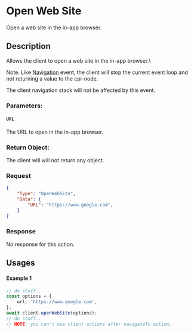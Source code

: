 # Open Web Site
Open a web site in the in-app browser.

## Description
Allows the client to open a web site in the in-app browser.\

Note. Like [Navigation](navigation.md) event, the client will stop the current event loop and not returning a value to the cpi-node.

The client navigation stack will not be affected by this event.



### Parameters:

#### ```URL```
The URL to open in the in-app browser.



### Return Object:
The client will will not return any object.

### Request 
```json
{
    "Type": "OpenWebSite",
    "Data": {
        "URL": "https://www.google.com",
    }    
}
```

### Response
No response for this action.


## Usages

#### Example 1
```typescript
// do stuff..
const options = {
    url: 'https://www.google.com',
};
await client.openWebSite(options);
// do stuff..
// NOTE: you can't use client actions after navigateTo action.
```
